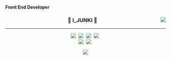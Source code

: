 #### Front End Developer

<div align="center">
  
  <img align="right" src="https://github-readme-stats.vercel.app/api/top-langs/?username=hanav52&theme=dracula&exclude_repo=Computer-Science-Engineering,clone-zoom&hide=Procfile&layout=compact&langs_count=10"/>
  
  ### 🐣 I_JUNKI 🐥 
  
  ---
  <p align="center">
  <img src="https://img.shields.io/badge/JavaScript-F7DF1E?style=flat-square&logo=JavaScript&logoColor=white"/></a>&nbsp
  <img src="https://img.shields.io/badge/CSS3-1572B6?style=flat-square&logo=CSS3&logoColor=white"/></a>&nbsp
  <img src="https://img.shields.io/badge/HTML5-E34F26?style=flat-square&logo=HTML5&logoColor=white"/></a>&nbsp
  <img src="https://img.shields.io/badge/React-61DAFB?style=flat-square&logo=React&logoColor=white"/></a>&nbsp
  <br>
  <img src="https://img.shields.io/badge/Redux-764ABC?style=flat-square&logo=Redux&logoColor=white"/></a>&nbsp
  <img src="https://img.shields.io/badge/React Router-CA4245?style=flat-square&logo=React Router&logoColor=white"/></a>&nbsp
  </p>
  <a><img src="https://img.shields.io/badge/Hanav52-ffffff?style=flat-square&logo=notion&logoColor=black"/></a>

  <br>

 
</div>


